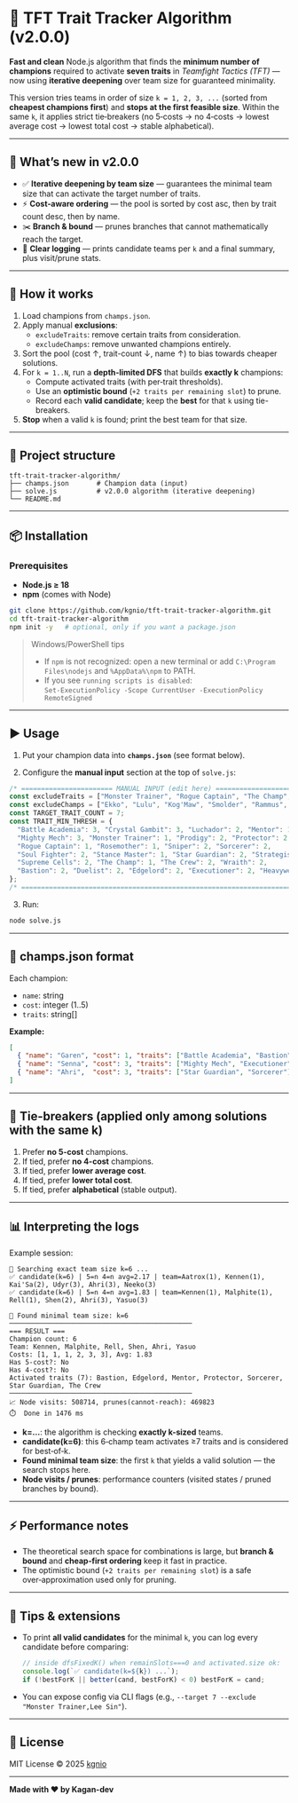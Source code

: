 # 🧩 TFT Trait Tracker Algorithm (v2.0.0)

**Fast and clean** Node.js algorithm that finds the **minimum number of champions** required to activate **seven traits** in *Teamfight Tactics (TFT)* — now using **iterative deepening** over team size for guaranteed minimality.

This version tries teams in order of size `k = 1, 2, 3, ...` (sorted from **cheapest champions first**) and **stops at the first feasible size**. Within the same `k`, it applies strict tie‑breakers (no 5‑costs → no 4‑costs → lowest average cost → lowest total cost → stable alphabetical).

---

## 🚀 What’s new in v2.0.0

- ✅ **Iterative deepening by team size** — guarantees the minimal team size that can activate the target number of traits.
- ⚡ **Cost‑aware ordering** — the pool is sorted by cost asc, then by trait count desc, then by name.
- ✂️ **Branch & bound** — prunes branches that cannot mathematically reach the target.
- 🔎 **Clear logging** — prints candidate teams per `k` and a final summary, plus visit/prune stats.

---

## 🧠 How it works

1. Load champions from `champs.json`.
2. Apply manual **exclusions**:
   - `excludeTraits`: remove certain traits from consideration.
   - `excludeChamps`: remove unwanted champions entirely.
3. Sort the pool (cost ↑, trait-count ↓, name ↑) to bias towards cheaper solutions.
4. For `k = 1..N`, run a **depth‑limited DFS** that builds **exactly k** champions:
   - Compute activated traits (with per‑trait thresholds).
   - Use an **optimistic bound** (`+2 traits per remaining slot`) to prune.
   - Record each **valid candidate**; keep the **best** for that `k` using tie-breakers.
5. **Stop** when a valid `k` is found; print the best team for that size.

---

## 📁 Project structure

```
tft-trait-tracker-algorithm/
├── champs.json       # Champion data (input)
├── solve.js          # v2.0.0 algorithm (iterative deepening)
└── README.md
```

---

## 📦 Installation

### Prerequisites
- **Node.js ≥ 18**
- **npm** (comes with Node)

```bash
git clone https://github.com/kgnio/tft-trait-tracker-algorithm.git
cd tft-trait-tracker-algorithm
npm init -y   # optional, only if you want a package.json
```

> Windows/PowerShell tips  
> - If `npm` is not recognized: open a new terminal or add `C:\Program Files\nodejs` and `%AppData%\npm` to PATH.  
> - If you see `running scripts is disabled`:  
>   `Set-ExecutionPolicy -Scope CurrentUser -ExecutionPolicy RemoteSigned`

---

## ▶️ Usage

1) Put your champion data into **`champs.json`** (see format below).

2) Configure the **manual input** section at the top of `solve.js`:

```js
/* ======================= MANUAL INPUT (edit here) ======================= */
const excludeTraits = ["Monster Trainer", "Rogue Captain", "The Champ", "Rosemother", "Stance Master"];
const excludeChamps = ["Ekko", "Lulu", "Kog'Maw", "Smolder", "Rammus", "Lee Sin"];
const TARGET_TRAIT_COUNT = 7;
const TRAIT_MIN_THRESH = {
  "Battle Academia": 3, "Crystal Gambit": 3, "Luchador": 2, "Mentor": 1,
  "Mighty Mech": 3, "Monster Trainer": 1, "Prodigy": 2, "Protector": 2,
  "Rogue Captain": 1, "Rosemother": 1, "Sniper": 2, "Sorcerer": 2,
  "Soul Fighter": 2, "Stance Master": 1, "Star Guardian": 2, "Strategist": 2,
  "Supreme Cells": 2, "The Champ": 1, "The Crew": 2, "Wraith": 2,
  "Bastion": 2, "Duelist": 2, "Edgelord": 2, "Executioner": 2, "Heavyweight": 2, "Juggernaut": 2,
};
/* ======================================================================= */
```

3) Run:

```bash
node solve.js
```

---

## 🧩 champs.json format

Each champion:

- `name`: string  
- `cost`: integer (1..5)  
- `traits`: string[]  

**Example:**
```json
[
  { "name": "Garen", "cost": 1, "traits": ["Battle Academia", "Bastion"] },
  { "name": "Senna", "cost": 3, "traits": ["Mighty Mech", "Executioner"] },
  { "name": "Ahri",  "cost": 3, "traits": ["Star Guardian", "Sorcerer"] }
]
```

---

## 🧮 Tie-breakers (applied only among solutions with the same k)

1. Prefer **no 5-cost** champions.  
2. If tied, prefer **no 4-cost** champions.  
3. If tied, prefer **lower average cost**.  
4. If tied, prefer **lower total cost**.  
5. If tied, prefer **alphabetical** (stable output).

---

## 📊 Interpreting the logs

Example session:

```
🔎 Searching exact team size k=6 ...
✅ candidate(k=6) | 5=n 4=n avg=2.17 | team=Aatrox(1), Kennen(1), Kai'Sa(2), Udyr(3), Ahri(3), Neeko(3)
✅ candidate(k=6) | 5=n 4=n avg=1.83 | team=Kennen(1), Malphite(1), Rell(1), Shen(2), Ahri(3), Yasuo(3)

🎯 Found minimal team size: k=6
──────────────────────────────────────────────
=== RESULT ===
Champion count: 6
Team: Kennen, Malphite, Rell, Shen, Ahri, Yasuo
Costs: [1, 1, 1, 2, 3, 3], Avg: 1.83
Has 5-cost?: No
Has 4-cost?: No
Activated traits (7): Bastion, Edgelord, Mentor, Protector, Sorcerer, Star Guardian, The Crew
──────────────────────────────────────────────
📈 Node visits: 508714, prunes(cannot-reach): 469823
⏱️  Done in 1476 ms
```

- **k=…**: the algorithm is checking **exactly k-sized** teams.  
- **candidate(k=6)**: this 6‑champ team activates ≥7 traits and is considered for best‑of‑k.  
- **Found minimal team size**: the first `k` that yields a valid solution — the search stops here.  
- **Node visits / prunes**: performance counters (visited states / pruned branches by bound).

---

## ⚡ Performance notes

- The theoretical search space for combinations is large, but **branch & bound** and **cheap‑first ordering** keep it fast in practice.
- The optimistic bound (`+2 traits per remaining slot`) is a safe over‑approximation used only for pruning.

---

## 🧪 Tips & extensions

- To print **all valid candidates** for the minimal `k`, you can log every candidate before comparing:
  ```js
  // inside dfsFixedK() when remainSlots===0 and activated.size ok:
  console.log(`✅ candidate(k=${k}) ...`);
  if (!bestForK || better(cand, bestForK) < 0) bestForK = cand;
  ```
- You can expose config via CLI flags (e.g., `--target 7 --exclude "Monster Trainer,Lee Sin"`).

---

## 🪪 License

MIT License © 2025 [kgnio](https://github.com/kgnio)

---

**Made with ❤️ by Kagan-dev**
